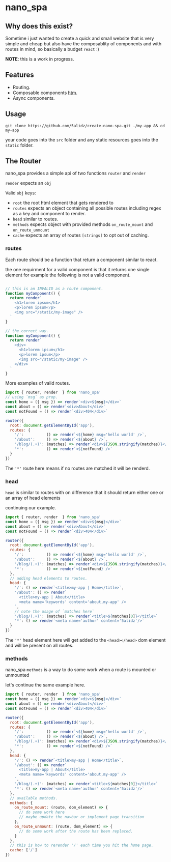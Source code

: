 # nano_spa

## Why does this exist?

Sometime i just wanted to create a quick and small website that is very simple and cheap but also have the composablity of components and with routes in mind, so basically a budget `react` :)

**NOTE**: this is a work in progress.

## Features
- Routing.
- Composable components [htm](https://github.com/developit/htm).
- Async components.
## Usage
```
git clone https://github.com/5alidz/create-nano-spa.git ./my-app && cd my-app
```
your code goes into the `src` folder and any static resources goes into the `static` folder.
## The Router

nano_spa provides a simple api of two functions `router` and `render`

`render` expects an `obj`

Valid `obj` keys:
- `root` the root html element that gets rendered to
- `routes` expects an object containing all possible routes including regex as a key and component to render.
- `head` similar to routes.
- `methods` expects object with provided methods `on_route_mount` and `on_route_unmount`
- `cache` expects an array of routes `[strings]` to opt out of caching.

### routes

Each route should be a function that return a component similar to react.

the one requirment for a valid component is that it returns one single element for example the following is not a valid component.

```javascript

// this is an INVALID as a route component.
function myComponent() {
  return render`
    <h1>lorem ipsum</h1>
    <p>lorem ipsum</p>
    <img src="/static/my-image" />
  `
}

// the correct way.
function myComponent() {
  return render`
    <div>
      <h1>lorem ipsum</h1>
      <p>lorem ipsum</p>
      <img src="/static/my-image" />
    </div>
  `
}

```

More examples of valid routes.

```javascript
import { router, render  } from 'nano_spa'
// using `msg` as prop.
const home = ({ msg }) => render`<div>${msg}</div>`
const about = () => render`<div>About</div>`
const notFound = () => render`<div>404</div>`

router({
  root: document.getElementById('app'),
  routes: {
    '/':          () => render`<${home} msg='hello world' />`,
    '/about':     () => render`<${about} />`,
    '/blog/(.+)': (matches) => render`<div>${JSON.stringify(matches)}</div>`,
    '*':          () => render`<${notFound} />`
  }
})
```

The `'*'` route here means if no routes are matched it will be renderd.

### head

`head` is similar to routes with on difference that it should return either one or an array of head elements

continuing our example.

```javascript
import { router, render  } from 'nano_spa'
const home = ({ msg }) => render`<div>${msg}</div>`
const about = () => render`<div>About</div>`
const notFound = () => render`<div>404</div>`

router({
  root: document.getElementById('app'),
  routes: {
    '/':          () => render`<${home} msg='hello world' />`,
    '/about':     () => render`<${about} />`,
    '/blog/(.+)': (matches) => render`<div>${JSON.stringify(matches)}</div>`,
    '*':          () => render`<${notFound} />`
  },
  // adding head elements to routes.
  head: {
    '/': () => render`<title>my-app | Home</title>`,
    '/about': () => render`
      <title>my-app | About</title>
      <meta name='keywords' content='about,my-app' />
    `,
    // note the usage of `matches here`
    '/blog/(.+)': (matches) => render`<title>${matches[0]}</title>`
    '*': () => render`<meta name='author' content='5alidz'/>`
  }
})

```

The `'*'` head element here will get added to the `<head></head>` dom element and will be present on all routes.

### methods

nano_spa `methods` is a way to do some work when a route is mounted or unmounted

let's continue the same example here.

```javascript
import { router, render  } from 'nano_spa'
const home = ({ msg }) => render`<div>${msg}</div>`
const about = () => render`<div>About</div>`
const notFound = () => render`<div>404</div>`

router({
  root: document.getElementById('app'),
  routes: {
    '/':          () => render`<${home} msg='hello world' />`,
    '/about':     () => render`<${about} />`,
    '/blog/(.+)': (matches) => render`<div>${JSON.stringify(matches)}</div>`,
    '*':          () => render`<${notFound} />`
  },
  head: {
    '/': () => render`<title>my-app | Home</title>`,
    '/about': () => render`
      <title>my-app | About</title>
      <meta name='keywords' content='about,my-app' />
    `,
    '/blog/(.+)': (matches) => render`<title>${matches[0]}</title>`
    '*': () => render`<meta name='author' content='5alidz'/>`
  },
  // available methods.
  methods: {
    on_route_mount: (route, dom_element) => {
      // do some work here
      // maybe update the navbar or implement page transition
    },
    on_route_unmount: (route, dom_element) => {
      // do some work after the route has been replaced.
    }
  },
  // this is how to rerender '/' each time you hit the home page.
  cache: ['/']
})

```
